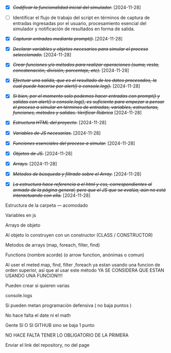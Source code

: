 * [X] ~~*Codificar la funcionalidad inicial del simulador.*~~ [2024-11-28] 
* [ ] Identificar el flujo de trabajo del script en términos de captura de entradas ingresadas por el usuario, procesamiento esencial del simulador y notificación de resultados en forma de salida.
* [X] ~~*Capturar entradas mediante prompt().*~~ [2024-11-28]
* [X] ~~*Declarar variables y objetos necesarios para simular el proceso seleccionado.*~~ [2024-11-28]
* [X] ~~*Crear funciones y/o métodos para realizar operaciones (suma, resta, concatenación, división, porcentaje, etc).*~~ [2024-11-28]
* [X] ~~*Efectuar una salida, que es el resultado de los datos procesados, la cual puede hacerse por alert() o console.log().*~~ [2024-11-28]
* [X] ~~*Si bien, por el momento solo podemos hacer entradas con prompt() y salidas con alert() o console.log(), es suficiente para empezar a pensar el proceso a simular en términos de entradas, variables, estructuras, funciones, métodos y salidas. Verificar Rúbrica*~~ [2024-11-28]
* [X] ~~*Estructura HTML del proyecto.*~~ [2024-11-28] 
* [X] ~~*Variables de JS necesarias.*~~ [2024-11-28] 
* [X] ~~*Funciones esenciales del proceso a simular.*~~ [2024-11-28]
* [X] ~~*Objetos de JS.*~~ [2024-11-28]
* [X] ~~*Arrays.*~~ [2024-11-28]
* [X] ~~*Métodos de búsqueda y filtrado sobre el Array.*~~ [2024-11-28]
* [X] ~~*La estructura hace referencia a el html y css, correspondientes al armado de la página general, pero que el JS que se evalúa, aún no está interactuando con ella.*~~ [2024-11-28]



Estructura de la carpeta — acomodado

Variables en js

Arrays de objeto

Al objeto lo construyen con un constructor (CLASS / CONSTRUCTOR)

Metodos de arrays (map, foreach, filter, find)

Functions (nombre acorde) (o arrow function, anónimas o comun)

Al user el meted map, find, filter ,foreach ya estan usando una funcion de orden superior, así que al usar este método YA SE CONSIDERA QUE ESTAN USANDO UNA FUNCION!!!!

Pueden crear si quieren varias

console.logs

Si pueden metan programación defensiva ( no baja puntos )

No hace falta el date ni el math

Gente SI O SI GITHUB sino se baja 1 punto

NO HACE FALTA TENER LO OBLIGATORIO DE LA PRIMERA

Enviar el link del repository, no del page